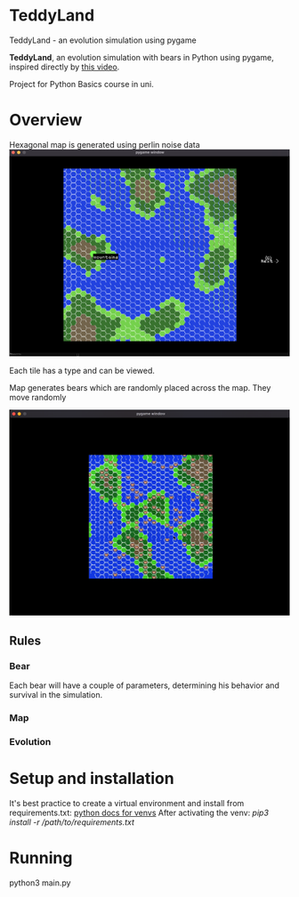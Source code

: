 # TeddyLand
TeddyLand - an evolution simulation using pygame

**TeddyLand**, an evolution simulation with bears in Python using pygame, inspired directly by [this video](https://www.youtube.com/watch?v=H1NXC4QeTok&ab_channel=EightLittleBears).

Project for Python Basics course in uni.

# Overview
Hexagonal map is generated using perlin noise data
![image info](./hexmap.png)

Each tile has a type and can be viewed.

Map generates bears which are randomly placed across the map.
They move randomly

![gif](./simulation.gif)

## Rules

### Bear

Each bear will have a couple of parameters, determining his behavior and survival in the simulation.

### Map

### Evolution

# Setup and installation
It's best practice to create a virtual environment and install from requirements.txt:
[python docs for venvs](https://docs.python.org/3.9/library/venv.html)
After activating the venv:
*pip3 install -r /path/to/requirements.txt*

# Running
python3 main.py